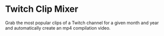 # Twitch Clip Mixer
 Grab the most popular clips of a Twitch channel for a given month and year and automatically create an mp4 compilation video.
